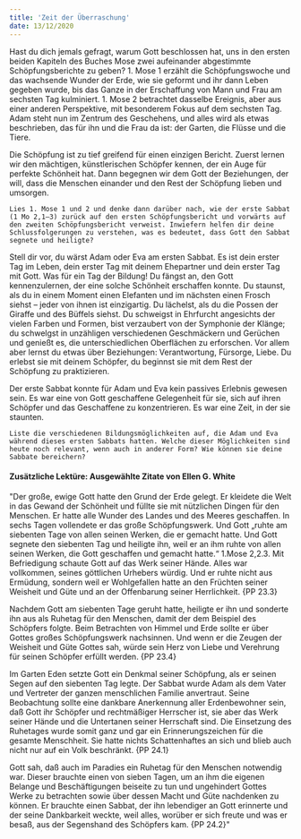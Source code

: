 ```yaml
---
title: 'Zeit der Überraschung'
date: 13/12/2020
---
```


Hast du dich jemals gefragt, warum Gott beschlossen hat, uns in den ersten beiden Kapiteln des Buches Mose zwei aufeinander abgestimmte Schöpfungsberichte zu geben? 1. Mose 1 erzählt die Schöpfungswoche und das wachsende Wunder der Erde, wie sie geformt und ihr dann Leben gegeben wurde, bis das Ganze in der Erschaffung von Mann und Frau am sechsten Tag kulminiert. 1. Mose 2 betrachtet dasselbe Ereignis, aber aus einer anderen Perspektive, mit besonderem Fokus auf dem sechsten Tag. Adam steht nun im Zentrum des Geschehens, und alles wird als etwas beschrieben, das für ihn und die Frau da ist: der Garten, die Flüsse und die Tiere.

Die Schöpfung ist zu tief greifend für einen einzigen Bericht. Zuerst lernen wir den mächtigen, künstlerischen Schöpfer kennen, der ein Auge für perfekte Schönheit hat. Dann begegnen wir dem Gott der Beziehungen, der will, dass die Menschen einander und den Rest der Schöpfung lieben und umsorgen.

`Lies 1. Mose 1 und 2 und denke dann darüber nach, wie der erste Sabbat (1 Mo 2,1–3) zurück auf den ersten Schöpfungsbericht und vorwärts auf den zweiten Schöpfungsbericht verweist. Inwiefern helfen dir deine Schlussfolgerungen zu verstehen, was es bedeutet, dass Gott den Sabbat segnete und heiligte?`

Stell dir vor, du wärst Adam oder Eva am ersten Sabbat. Es ist dein erster Tag im Leben, dein erster Tag mit deinem Ehepartner und dein erster Tag mit Gott. Was für ein Tag der Bildung! Du fängst an, den Gott kennenzulernen, der eine solche Schönheit erschaffen konnte. Du staunst, als du in einem Moment einen Elefanten und im nächsten einen Frosch siehst – jeder von ihnen ist einzigartig. Du lächelst, als du die Possen der Giraffe und des Büffels siehst. Du schweigst in Ehrfurcht angesichts der vielen Farben und Formen, bist verzaubert von der Symphonie der Klänge; du schwelgst in unzähligen verschiedenen Geschmäckern und Gerüchen und genießt es, die unterschiedlichen Oberflächen zu erforschen. Vor allem aber lernst du etwas über Beziehungen: Verantwortung, Fürsorge, Liebe. Du erlebst sie mit deinem Schöpfer, du beginnst sie mit dem Rest der Schöpfung zu praktizieren.

Der erste Sabbat konnte für Adam und Eva kein passives Erlebnis gewesen sein. Es war eine von Gott geschaffene Gelegenheit für sie, sich auf ihren Schöpfer und das Geschaffene zu konzentrieren. Es war eine Zeit, in der sie staunten.

`Liste die verschiedenen Bildungsmöglichkeiten auf, die Adam und Eva während dieses ersten Sabbats hatten. Welche dieser Möglichkeiten sind heute noch relevant, wenn auch in anderer Form? Wie können sie deine Sabbate bereichern?`

#### Zusätzliche Lektüre: Ausgewählte Zitate von Ellen G. White

"Der große, ewige Gott hatte den Grund der Erde gelegt. Er kleidete die Welt in das Gewand der Schönheit und füllte sie mit nützlichen Dingen für den Menschen. Er hatte alle Wunder des Landes und des Meeres geschaffen. In sechs Tagen vollendete er das große Schöpfungswerk. Und Gott „ruhte am siebenten Tage von allen seinen Werken, die er gemacht hatte. Und Gott segnete den siebenten Tag und heiligte ihn, weil er an ihm ruhte von allen seinen Werken, die Gott geschaffen und gemacht hatte.“ 1.Mose 2,2.3. Mit Befriedigung schaute Gott auf das Werk seiner Hände. Alles war vollkommen, seines göttlichen Urhebers würdig. Und er ruhte nicht aus Ermüdung, sondern weil er Wohlgefallen hatte an den Früchten seiner Weisheit und Güte und an der Offenbarung seiner Herrlichkeit. {PP 23.3}

Nachdem Gott am siebenten Tage geruht hatte, heiligte er ihn und sonderte ihn aus als Ruhetag für den Menschen, damit der dem Beispiel des Schöpfers folgte. Beim Betrachten von Himmel und Erde sollte er über Gottes großes Schöpfungswerk nachsinnen. Und wenn er die Zeugen der Weisheit und Güte Gottes sah, würde sein Herz von Liebe und Verehrung für seinen Schöpfer erfüllt werden. {PP 23.4}

Im Garten Eden setzte Gott ein Denkmal seiner Schöpfung, als er seinen Segen auf den siebenten Tag legte. Der Sabbat wurde Adam als dem Vater und Vertreter der ganzen menschlichen Familie anvertraut. Seine Beobachtung sollte eine dankbare Anerkennung aller Erdenbewohner sein, daß Gott ihr Schöpfer und rechtmäßiger Herrscher ist, sie aber das Werk seiner Hände und die Untertanen seiner Herrschaft sind. Die Einsetzung des Ruhetages wurde somit ganz und gar ein Erinnerungszeichen für die gesamte Menschheit. Sie hatte nichts Schattenhaftes an sich und blieb auch nicht nur auf ein Volk beschränkt. {PP 24.1}

Gott sah, daß auch im Paradies ein Ruhetag für den Menschen notwendig war. Dieser brauchte einen von sieben Tagen, um an ihm die eigenen Belange und Beschäftigungen beiseite zu tun und ungehindert Gottes Werke zu betrachten sowie über dessen Macht und Güte nachdenken zu können. Er brauchte einen Sabbat, der ihn lebendiger an Gott erinnerte und der seine Dankbarkeit weckte, weil alles, worüber er sich freute und was er besaß, aus der Segenshand des Schöpfers kam. {PP 24.2}"